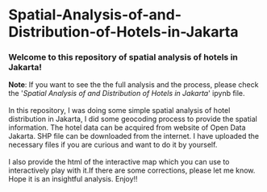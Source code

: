 # Spatial-Analysis-of-and-Distribution-of-Hotels-in-Jakarta

### Welcome to this repository of spatial analysis of hotels in Jakarta!
**Note**: If you want to see the the full analysis and the process, please check the '*Spatial Analysis of and Distribution of Hotels in Jakarta*' ipynb file.\
\
In this repository, I was doing some simple spatial analysis of hotel distribution in Jakarta, I did some geocoding process to provide the spatial information. The hotel data can be acquired from website of Open Data Jakarta. SHP file can be downloaded from the internet. I have uploaded the necessary files if you are curious and want to do it by yourself.\
\
I also provide the html of the interactive map which you can use to interactively play with it.If there are some corrections, please let me know. Hope it is an insightful analysis.
Enjoy!!
